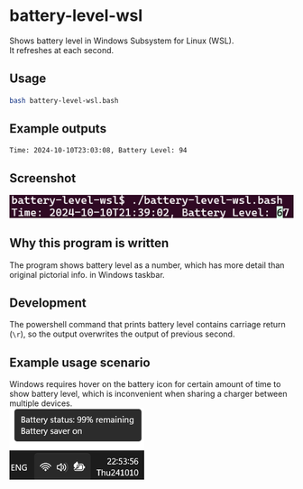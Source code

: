 # battery-level-wsl
Shows battery level in Windows Subsystem for Linux (WSL).  
It refreshes at each second.  

## Usage
```bash
bash battery-level-wsl.bash
```

## Example outputs
```plain-text
Time: 2024-10-10T23:03:08, Battery Level: 94
```

## Screenshot
![Program screenshot](img/battery-level-wsl.png)

## Why this program is written
The program shows battery level as a number, which has more detail than original pictorial info. in Windows taskbar.  

## Development
The powershell command that prints battery level contains carriage return (`\r`), so the output overwrites the output of previous second.

## Example usage scenario
Windows requires hover on the battery icon for certain amount of time to show battery level, which is inconvenient when sharing a charger between multiple devices.  
![Screenshot of hover over Windows battery icon](img/windows-battery-level-hover.png)

